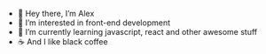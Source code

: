 - 👋 Hey there, I’m Alex
- 👀 I’m interested in front-end development
- 🌱 I’m currently learning javascript, react and other awesome stuff
- ☕ And I like black coffee

<!---
alexb017/alexb017 is a ✨ special ✨ repository because its `README.md` (this file) appears on your GitHub profile.
You can click the Preview link to take a look at your changes.

- ✨ I like making things, I'm a fairly curious person
- 📫 Mail me at alexbacirea@gmail.com
- 💞️ I’m looking to collaborate on ... well nothing right now
--->
